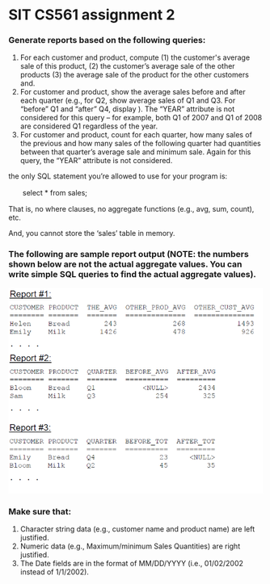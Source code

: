 # SIT CS561 assignment 2

### Generate reports based on the following queries:
1. For each customer and product, compute (1) the customer's average sale of this product, (2) the customer’s average sale of the other products (3) the average sale of the product for the other customers and.
2. For customer and product, show the average sales before and after each quarter (e.g., for Q2, show average sales of Q1 and Q3. For “before” Q1 and “after” Q4, display <NULL>). The “YEAR” attribute is not considered for this query – for example, both Q1 of 2007 and Q1 of 2008 are considered Q1 regardless of the year.
3. For customer and product, count for each quarter, how many sales of the previous and how many sales of the following quarter had quantities between that quarter’s average sale and minimum sale. Again for this query, the “YEAR” attribute is not considered.

the only SQL statement you’re allowed to use for your program is:

　　select * from sales;

That is, no where clauses, no aggregate functions (e.g., avg, sum, count), etc.

And, you cannot store the ‘sales’ table in memory.

### The following are sample report output (NOTE: the numbers shown below are not the actual aggregate values. You can write simple SQL queries to find the actual aggregate values).

![](https://github.com/qiyunlu/SIT.CS561.DBMS/raw/master/Example.png)

### Make sure that:
1. Character string data (e.g., customer name and product name) are left justified.
2. Numeric data (e.g., Maximum/minimum Sales Quantities) are right justified.
3. The Date fields are in the format of MM/DD/YYYY (i.e., 01/02/2002 instead of 1/1/2002).
